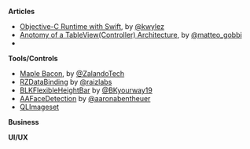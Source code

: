 **Articles**

* [Objective-C Runtime with Swift](http://blog.corywiles.com/objective-c-runtime-with-swfit), by [@kwylez](https://twitter.com/kwylez)
* [Anotomy of a TableView(Controller) Architecture](http://matteogobbi.github.io/blog/2015/03/22/anotomy-of-a-tableview-controller-architecture/), by [@matteo_gobbi](https://twitter.com/matteo_gobbi)
* 
**Tools/Controls**

* [Maple Bacon](https://github.com/zalando/MapleBacon), by [@ZalandoTech](https://twitter.com/ZalandoTech)
* [RZDataBinding](https://github.com/Raizlabs/RZDataBinding) by [@raizlabs](https://twitter.com/raizlabs)
* [BLKFlexibleHeightBar](https://github.com/bryankeller/BLKFlexibleHeightBar) by [@BKyourway19](https://twitter.com/BKyourway19)
* [AAFaceDetection](https://github.com/aaronabentheuer/AAFaceDetection) by [@aaronabentheuer](https://twitter.com/aaronabentheuer)
* [QLImageset](https://github.com/qfish/QLImageset)

**Business**

**UI/UX**

